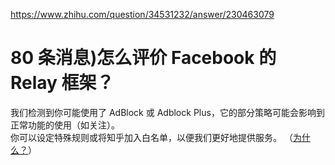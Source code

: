 <a href="https://www.zhihu.com/question/34531232/answer/230463079">https://www.zhihu.com/question/34531232/answer/230463079</a><div id="articleHeader"><h1>80 条消息)怎么评价 Facebook 的 Relay 框架？</h1></div><div>我们检测到你可能使用了 AdBlock 或 Adblock Plus，它的部分策略可能会影响到正常功能的使用（如关注）。<br />你可以设定特殊规则或将知乎加入白名单，以便我们更好地提供服务。 （<a href="//www.zhihu.com/question/54919485" target="_blank">为什么？</a>）</div>